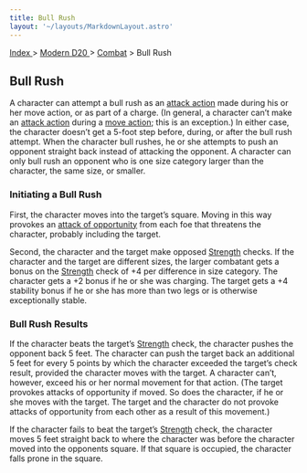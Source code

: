```yaml
---
title: Bull Rush
layout: '~/layouts/MarkdownLayout.astro'
---
```


[ Index ](/) > [ Modern D20 ](/modern.d20.srd) > [Combat](/modern.d20.srd/combat) > Bull Rush

## Bull Rush

A character can attempt a bull rush as an [attack action](/modern.d20.srd/combat/attack.actions) made during his or her move
action, or as part of a charge. (In general, a character can’t make an [attack action](/modern.d20.srd/combat/attack.actions) during a [move action](/modern.d20.srd/combat/move.actions); this is an exception.) In either
case, the character doesn’t get a 5-foot step before, during, or after the
bull rush attempt. When the character bull rushes, he or she attempts to push
an opponent straight back instead of attacking the opponent. A character can
only bull rush an opponent who is one size category larger than the character,
the same size, or smaller.

### Initiating a Bull Rush

First, the character moves into the target’s square. Moving in this way
provokes an [attack of opportunity](/modern.d20.srd/combat/attacks.of.opportunity) from each foe that
threatens the character, probably including the target.

Second, the character and the target make opposed
[Strength](/modern.d20.srd/basics/ability.scores) checks. If the character and
the target are different sizes, the larger combatant gets a bonus on the
[Strength](/modern.d20.srd/basics/ability.scores) check of +4 per difference
in size category. The character gets a +2 bonus if he or she was charging. The
target gets a +4 stability bonus if he or she has more than two legs or is
otherwise exceptionally stable.

### Bull Rush Results

If the character beats the target’s
[Strength](/modern.d20.srd/basics/ability.scores) check, the character pushes
the opponent back 5 feet. The character can push the target back an additional
5 feet for every 5 points by which the character exceeded the target’s check
result, provided the character moves with the target. A character can’t,
however, exceed his or her normal movement for that action. (The target
provokes attacks of opportunity if moved. So does the character, if he or she
moves with the target. The target and the character do not provoke attacks of
opportunity from each other as a result of this movement.)

If the character fails to beat the target’s
[Strength](/modern.d20.srd/basics/ability.scores) check, the character moves 5
feet straight back to where the character was before the character moved into
the opponents square. If that square is occupied, the character falls prone in
the square.

